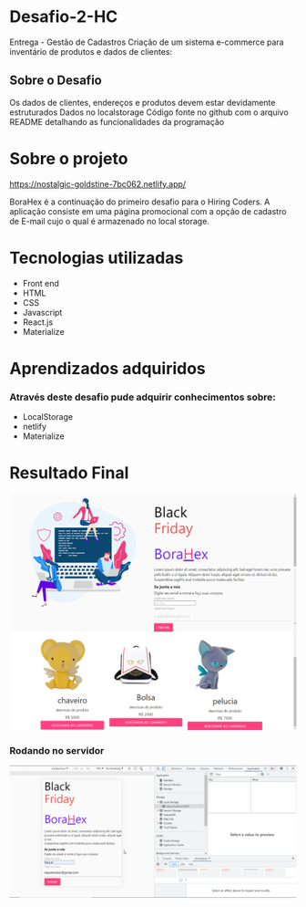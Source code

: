 # Desafio-2-HC
 Entrega - Gestão de Cadastros
Criação de um sistema e-commerce para inventário de produtos e dados de clientes:

## Sobre o Desafio

Os dados de clientes, endereços e produtos devem estar devidamente estruturados
Dados no localstorage
Código fonte no github com o arquivo README detalhando as funcionalidades da programação

# Sobre o projeto
https://nostalgic-goldstine-7bc062.netlify.app/

BoraHex é a continuação do primeiro desafio para o Hiring Coders. A aplicação consiste em uma página promocional com a opção de cadastro de E-mail cujo o qual é armazenado no local storage.

# Tecnologias utilizadas
- Front end
 - HTML
 - CSS
 - Javascript
 - React.js
 - Materialize
# Aprendizados adquiridos
### Através deste desafio pude adquirir conhecimentos sobre:

- LocalStorage
 - netlify
 - Materialize
# Resultado Final

![](https://github.com/rockiir/Desafio-2-HC/blob/main/imgREADME/KYdIzWq0hp.png)

### Rodando no servidor

![](https://github.com/rockiir/Desafio-2-HC/blob/main/imgREADME/gifproducts.gif)
